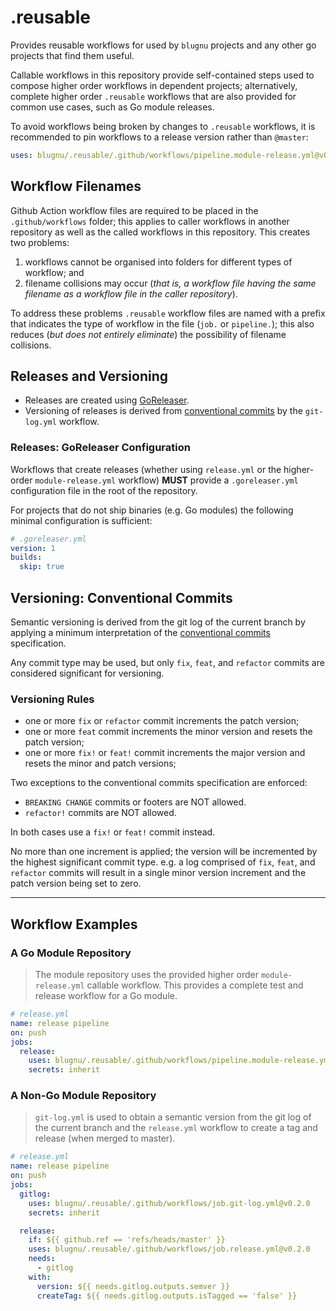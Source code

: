 # .reusable

Provides reusable workflows for used by `blugnu` projects and any other go projects that find them useful.

Callable workflows in this repository provide self-contained steps used to compose higher order workflows
in dependent projects; alternatively, complete higher order `.reusable` workflows that are also provided
for common use cases, such as Go module releases.

To avoid workflows being broken by changes to `.reusable` workflows, it is recommended to pin workflows to
a release version rather than `@master`:

```yml
uses: blugnu/.reusable/.github/workflows/pipeline.module-release.yml@v0.2.0
```

## Workflow Filenames

Github Action workflow files are required to be placed in the `.github/workflows` folder; this applies to
caller workflows in another repository as well as the called workflows in this repository. This creates two
problems:

1. workflows cannot be organised into folders for different types of workflow; and
2. filename collisions may occur (_that is, a workflow file having the same filename as a workflow file
   in the caller repository_).

To address these problems `.reusable` workflow files are named with a prefix that indicates the type of
workflow in the file (`job.` or `pipeline.`); this also reduces (_but does not entirely eliminate_) the
possibility of filename collisions.

## Releases and Versioning

- Releases are created using [GoReleaser](https://goreleaser.com/).
- Versioning of releases is derived from [conventional commits](https://www.conventionalcommits.org) by
the `git-log.yml` workflow.

### Releases: GoReleaser Configuration

Workflows that create releases (whether using `release.yml` or the higher-order `module-release.yml` workflow) **MUST**
provide a `.goreleaser.yml` configuration file in the root of the repository.

For projects that do not ship binaries (e.g. Go modules) the following minimal configuration is sufficient:

```yml
# .goreleaser.yml
version: 1
builds:
  skip: true
```

## Versioning: Conventional Commits

Semantic versioning is derived from the git log of the current branch by applying a minimum interpretation of the
[conventional commits](https://www.conventionalcommits.org) specification.

Any commit type may be used, but only `fix`, `feat`, and `refactor` commits are considered significant for versioning.

### Versioning Rules

- one or more `fix` or `refactor` commit increments the patch version;
- one or more `feat` commit increments the minor version and resets the patch version;
- one or more `fix!` or `feat!` commit increments the major version and resets the minor and patch versions;

Two exceptions to the conventional commits specification are enforced:

- `BREAKING CHANGE` commits or footers are NOT allowed.
- `refactor!` commits are NOT allowed.

In both cases use a `fix!` or `feat!` commit instead.

No more than one increment is applied; the version will be incremented by the highest significant commit type.
e.g. a log comprised of `fix`, `feat`, and `refactor` commits will result in a single minor version increment
and the patch version being set to zero.

<hr>

## Workflow Examples

### A Go Module Repository

> The module repository uses the provided higher order `module-release.yml` callable workflow.
> This provides a complete test and release workflow for a Go module.

```yml
# release.yml
name: release pipeline
on: push
jobs:
  release:
    uses: blugnu/.reusable/.github/workflows/pipeline.module-release.yml@v0.1.1
    secrets: inherit
```

### A Non-Go Module Repository

> `git-log.yml` is used to obtain a semantic version from the git log of the current branch and
> the `release.yml` workflow to create a tag and release (when merged to master).

```yml
# release.yml
name: release pipeline
on: push
jobs:
  gitlog:
    uses: blugnu/.reusable/.github/workflows/job.git-log.yml@v0.2.0
    secrets: inherit

  release:
    if: ${{ github.ref == 'refs/heads/master' }}
    uses: blugnu/.reusable/.github/workflows/job.release.yml@v0.2.0
    needs:
      - gitlog
    with:
      version: ${{ needs.gitlog.outputs.semver }}
      createTag: ${{ needs.gitlog.outputs.isTagged == 'false' }}
```
